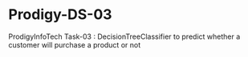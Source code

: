 # Prodigy-DS-03
ProdigyInfoTech Task-03 : DecisionTreeClassifier to predict whether a customer will purchase a product or not
